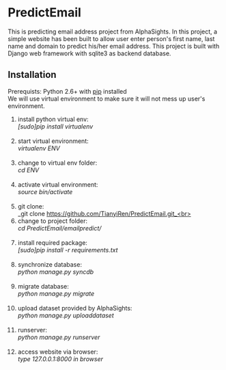 PredictEmail
============

This is predicting email address project from AlphaSights. In this project, a simple website has been built to allow user enter person's first name, last name and domain to predict his/her email address. This project is built with Django web framework with sqlite3 as backend database. 

## Installation

Prerequists: Python 2.6+ with [pip](https://pip.pypa.io/en/latest/installing.html#install-pip) installed<br>
We will use virtual environment to make sure it will not mess up user's environment.<br>
1. install python virtual env:<br>
	_[sudo]pip install virtualenv_<br><br>
2. start virtual environment:<br>
	_virtualenv ENV_<br><br>
3. change to virtual env folder:<br>
	_cd ENV_<br><br>
4. activate virtual environment:<br>
	_source bin/activate_<br><br>
5. git clone:<br>
	_git clone https://github.com/TianyiRen/PredictEmail.git_<br><br>
6. change to project folder:<br>
	_cd PredictEmail/emailpredict/_<br><br>
7. install required package:<br>
	_[sudo]pip install -r requirements.txt_<br><br>
8. synchronize database:<br>
	_python manage.py syncdb_<br><br>
9. migrate database:<br>
	_python manage.py migrate_<br><br>
10. upload dataset provided by AlphaSights:<br>
	_python manage.py uploaddataset_<br><br>
11. runserver:<br>
	_python manage.py runserver_<br><br>
12. access website via browser:<br>
	_type 127.0.0.1:8000 in browser_<br><br>

